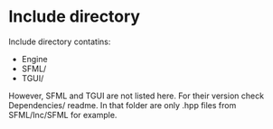 # Include directory
Include directory contatins:
* Engine
* SFML/ 
* TGUI/

However, SFML and TGUI are not listed here. For their version check Dependencies/ readme. In that folder are only .hpp files from SFML/Inc/SFML for example.